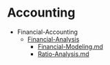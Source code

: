 
# Accounting

- Financial-Accounting
  - [Financial-Analysis](./Financial-Analysis/)
    - [Financial-Modeling.md](./Financial-Modeling.md)
    - [Ratio-Analysis.md](./Ratio-Analysis.md)
